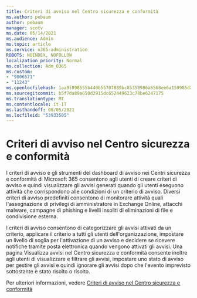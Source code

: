 ```yaml
---
title: Criteri di avviso nel Centro sicurezza e conformità
ms.author: pebaum
author: pebaum
manager: scotv
ms.date: 05/14/2021
ms.audience: Admin
ms.topic: article
ms.service: o365-administration
ROBOTS: NOINDEX, NOFOLLOW
localization_priority: Normal
ms.collection: Adm_O365
ms.custom:
- "9006571"
- "11243"
ms.openlocfilehash: 1aa9f898555b440b55707889bc85358986a6568ee6a159985d2e60041cff7750
ms.sourcegitcommit: b5f7da89a650d2915dc652449623c78be6247175
ms.translationtype: MT
ms.contentlocale: it-IT
ms.lasthandoff: 08/05/2021
ms.locfileid: "53933505"
---
```

# <a name="alert-policies-in-the-security-and-compliance-center"></a>Criteri di avviso nel Centro sicurezza e conformità

I criteri di avviso e gli strumenti del dashboard di avviso nei Centri sicurezza e conformità di Microsoft 365 consentono agli utenti di creare criteri di avviso e quindi visualizzare gli avvisi generati quando gli utenti eseguono attività che corrispondono alle condizioni di un criterio di avviso. Diversi criteri di avviso predefiniti consentono di monitorare attività quali l'assegnazione di privilegi di amministratore in Exchange Online, attacchi malware, campagne di phishing e livelli insoliti di eliminazioni di file e condivisione esterna.

I criteri di avviso consentono di categorizzare gli avvisi attivati da un criterio, applicare il criterio a tutti gli utenti dell'organizzazione, impostare un livello di soglia per l'attivazione di un avviso e decidere se ricevere notifiche tramite posta elettronica quando vengono attivati gli avvisi. Una pagina Visualizza avvisi nel Centro sicurezza e conformità consente inoltre agli utenti di visualizzare e filtrare gli avvisi, impostare uno stato di avviso per gestire gli avvisi e quindi ignorare gli avvisi dopo che l'evento imprevisto sottostante è stato risolto o risolto.

Per ulteriori informazioni, vedere [Criteri di avviso nel Centro sicurezza e conformità](/microsoft-365/compliance/alert-policies)